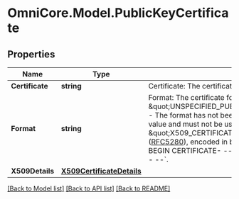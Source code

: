 # OmniCore.Model.PublicKeyCertificate

## Properties

Name | Type | Description | Notes
------------ | ------------- | ------------- | -------------
**Certificate** | **string** | Certificate: The certificate data. | [optional] 
**Format** | **string** | Format: The certificate format.  Possible values:   \&quot;UNSPECIFIED_PUBLIC_KEY_CERTIFICATE_FORMAT\&quot; - The format has not been specified. This is an invalid default value and must not be used.   \&quot;X509_CERTIFICATE_PEM\&quot; - An X.509v3 certificate ([RFC5280](https://www.ietf.org/rfc/rfc5280.txt)), encoded in base64, and wrapped by &#x60;- -- --BEGIN CERTIFICATE- -- --&#x60; and &#x60;- -- --END CERTIFICATE- -- --&#x60;. | [optional] 
**X509Details** | [**X509CertificateDetails**](X509CertificateDetails.md) |  | [optional] 

[[Back to Model list]](../README.md#documentation-for-models) [[Back to API list]](../README.md#documentation-for-api-endpoints) [[Back to README]](../README.md)

